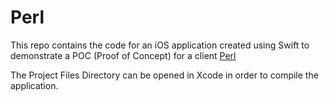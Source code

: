 # Perl

This repo contains the code for an iOS application created using Swift to demonstrate a POC (Proof of Concept) for a client [Perl](https://www.instagram.com/perlexperiences/)

The Project Files Directory can be opened in Xcode in order to compile the application.

